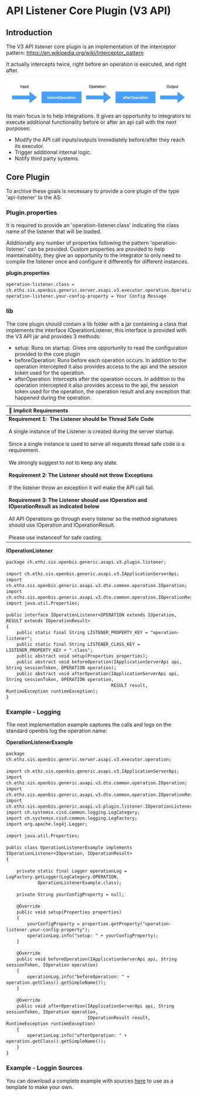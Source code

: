 # API Listener Core Plugin (V3 API)

Introduction
------------

The V3 API listener core plugin is an implementation of the interceptor
pattern: <https://en.wikipedia.org/wiki/Interceptor_pattern>

It actually intercepts twice, right before an operation is executed, and
right after.

![image info](img/122.png)

Its main focus is to help integrations. It gives an opportunity to
integrators to execute additional functionality before or after an api
call with the next purposes:

-   Modify the API call inputs/outputs immediately before/after they
    reach its executor.
-   Trigger additional internal logic.
-   Notify third party systems.

Core Plugin
-----------

To archive these goals is necessary to provide a core plugin of the type
'api-listener' to the AS:

### Plugin.properties

It is required to provide an 'operation-listener.class' indicating the
class name of the listener that will be loaded.

Additionally any number of properties following the
pattern 'operation-listener.<your-custom-name>' can be provided.
Custom properties are provided to help maintainability, they give an
opportunity to the integrator to only need to compile the listener once
and configure it differently for different instances.

**plugin.properties**

    operation-listener.class = ch.ethz.sis.openbis.generic.server.asapi.v3.executor.operation.OperationListenerExample
    operation-listener.your-config-property = Your Config Message

### lib

The core plugin should contain a lib folder with a jar containing a
class that implements the interface IOperationListener, this interface
is provided with the V3 API jar and provides 3 methods:

-   setup: Runs on startup. Gives one opportunity to read the
    configuration provided to the core plugin
-   beforeOperation: Runs before each operation occurs. In addition to
    the operation intercepted it also provides access to the api and the
    session token used for the operation.
-   afterOperation: Intercepts after the operation occurs. In addition
    to the operation intercepted it also provides access to the api, the
    session token used for the operation, the operation result and any
    exception that happened during the operation.


| :red_circle: Implicit Requirements |
|:---------------------------|
| **Requirement 1:  The Listener should be Thread Safe Code**<br /><br />A single instance of the Listener is created during the server startup.<br /><br />Since a single instance is used to serve all requests thread safe code is a requirement.<br /><br />We strongly suggest to not to keep any state.<br /><br />**Requirement 2: The Listener should not throw Exceptions**<br /><br />If the listener throw an exception it will make the API call fail.<br /><br />**Requirement 3: The Listener should use IOperation and IOperationResult as indicated below**<br /><br />All API Operations go through every listener so the method signatures should use IOperation and IOperationResult.<br /><br />Please use instanceof for safe casting. |


**IOperationListener**

    package ch.ethz.sis.openbis.generic.asapi.v3.plugin.listener;

    import ch.ethz.sis.openbis.generic.asapi.v3.IApplicationServerApi;
    import ch.ethz.sis.openbis.generic.asapi.v3.dto.common.operation.IOperation;
    import ch.ethz.sis.openbis.generic.asapi.v3.dto.common.operation.IOperationResult;
    import java.util.Properties;

    public interface IOperationListener<OPERATION extends IOperation, RESULT extends IOperationResult>
    {
        public static final String LISTENER_PROPERTY_KEY = "operation-listener";
        public static final String LISTENER_CLASS_KEY = LISTENER_PROPERTY_KEY + ".class";
        public abstract void setup(Properties properties);
        public abstract void beforeOperation(IApplicationServerApi api, String sessionToken, OPERATION operation);
        public abstract void afterOperation(IApplicationServerApi api, String sessionToken, OPERATION operation,
                                            RESULT result, RuntimeException runtimeException);
    }

### Example - Logging

The next implementation example captures the calls and logs on the
standard openbis log the operation name:

**OperationListenerExample**

    package ch.ethz.sis.openbis.generic.server.asapi.v3.executor.operation;

    import ch.ethz.sis.openbis.generic.asapi.v3.IApplicationServerApi;
    import ch.ethz.sis.openbis.generic.asapi.v3.dto.common.operation.IOperation;
    import ch.ethz.sis.openbis.generic.asapi.v3.dto.common.operation.IOperationResult;
    import ch.ethz.sis.openbis.generic.asapi.v3.plugin.listener.IOperationListener;
    import ch.systemsx.cisd.common.logging.LogCategory;
    import ch.systemsx.cisd.common.logging.LogFactory;
    import org.apache.log4j.Logger;

    import java.util.Properties;

    public class OperationListenerExample implements IOperationListener<IOperation, IOperationResult>
    {

        private static final Logger operationLog = LogFactory.getLogger(LogCategory.OPERATION,
                OperationListenerExample.class);

        private String yourConfigProperty = null;

        @Override
        public void setup(Properties properties)
        {
            yourConfigProperty = properties.getProperty("operation-listener.your-config-property");
            operationLog.info("setup: " + yourConfigProperty);
        }

        @Override
        public void beforeOperation(IApplicationServerApi api, String sessionToken, IOperation operation)
        {
            operationLog.info("beforeOperation: " + operation.getClass().getSimpleName());
        }

        @Override
        public void afterOperation(IApplicationServerApi api, String sessionToken, IOperation operation,
                                   IOperationResult result, RuntimeException runtimeException)
        {
            operationLog.info("afterOperation: " + operation.getClass().getSimpleName());
        }
    }

### Example - Loggin Sources

You can download a complete example with sources
[here](/download/attachments/132286253/api-listener-example.zip?version=1&modificationDate=1663665058217&api=v2) to
use as a template to make your own.
